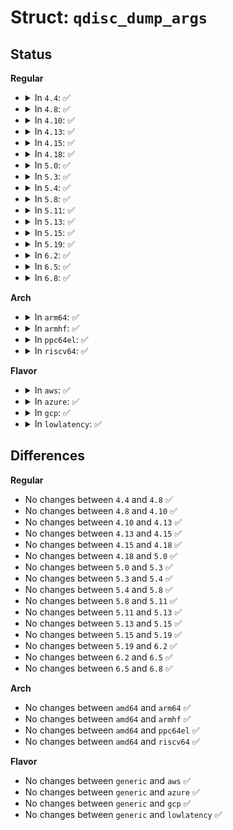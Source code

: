 # Struct: <code>qdisc_dump_args</code>

## Status
<b>Regular</b>
<ul>
<li>
<details>
<summary>In <code>4.4</code>: ✅</summary>

```c
struct qdisc_dump_args {
    struct qdisc_walker w;
    struct sk_buff *skb;
    struct netlink_callback *cb;
};
```
</details>
</li>
<li>
<details>
<summary>In <code>4.8</code>: ✅</summary>

```c
struct qdisc_dump_args {
    struct qdisc_walker w;
    struct sk_buff *skb;
    struct netlink_callback *cb;
};
```
</details>
</li>
<li>
<details>
<summary>In <code>4.10</code>: ✅</summary>

```c
struct qdisc_dump_args {
    struct qdisc_walker w;
    struct sk_buff *skb;
    struct netlink_callback *cb;
};
```
</details>
</li>
<li>
<details>
<summary>In <code>4.13</code>: ✅</summary>

```c
struct qdisc_dump_args {
    struct qdisc_walker w;
    struct sk_buff *skb;
    struct netlink_callback *cb;
};
```
</details>
</li>
<li>
<details>
<summary>In <code>4.15</code>: ✅</summary>

```c
struct qdisc_dump_args {
    struct qdisc_walker w;
    struct sk_buff *skb;
    struct netlink_callback *cb;
};
```
</details>
</li>
<li>
<details>
<summary>In <code>4.18</code>: ✅</summary>

```c
struct qdisc_dump_args {
    struct qdisc_walker w;
    struct sk_buff *skb;
    struct netlink_callback *cb;
};
```
</details>
</li>
<li>
<details>
<summary>In <code>5.0</code>: ✅</summary>

```c
struct qdisc_dump_args {
    struct qdisc_walker w;
    struct sk_buff *skb;
    struct netlink_callback *cb;
};
```
</details>
</li>
<li>
<details>
<summary>In <code>5.3</code>: ✅</summary>

```c
struct qdisc_dump_args {
    struct qdisc_walker w;
    struct sk_buff *skb;
    struct netlink_callback *cb;
};
```
</details>
</li>
<li>
<details>
<summary>In <code>5.4</code>: ✅</summary>

```c
struct qdisc_dump_args {
    struct qdisc_walker w;
    struct sk_buff *skb;
    struct netlink_callback *cb;
};
```
</details>
</li>
<li>
<details>
<summary>In <code>5.8</code>: ✅</summary>

```c
struct qdisc_dump_args {
    struct qdisc_walker w;
    struct sk_buff *skb;
    struct netlink_callback *cb;
};
```
</details>
</li>
<li>
<details>
<summary>In <code>5.11</code>: ✅</summary>

```c
struct qdisc_dump_args {
    struct qdisc_walker w;
    struct sk_buff *skb;
    struct netlink_callback *cb;
};
```
</details>
</li>
<li>
<details>
<summary>In <code>5.13</code>: ✅</summary>

```c
struct qdisc_dump_args {
    struct qdisc_walker w;
    struct sk_buff *skb;
    struct netlink_callback *cb;
};
```
</details>
</li>
<li>
<details>
<summary>In <code>5.15</code>: ✅</summary>

```c
struct qdisc_dump_args {
    struct qdisc_walker w;
    struct sk_buff *skb;
    struct netlink_callback *cb;
};
```
</details>
</li>
<li>
<details>
<summary>In <code>5.19</code>: ✅</summary>

```c
struct qdisc_dump_args {
    struct qdisc_walker w;
    struct sk_buff *skb;
    struct netlink_callback *cb;
};
```
</details>
</li>
<li>
<details>
<summary>In <code>6.2</code>: ✅</summary>

```c
struct qdisc_dump_args {
    struct qdisc_walker w;
    struct sk_buff *skb;
    struct netlink_callback *cb;
};
```
</details>
</li>
<li>
<details>
<summary>In <code>6.5</code>: ✅</summary>

```c
struct qdisc_dump_args {
    struct qdisc_walker w;
    struct sk_buff *skb;
    struct netlink_callback *cb;
};
```
</details>
</li>
<li>
<details>
<summary>In <code>6.8</code>: ✅</summary>

```c
struct qdisc_dump_args {
    struct qdisc_walker w;
    struct sk_buff *skb;
    struct netlink_callback *cb;
};
```
</details>
</li>
</ul>
<b>Arch</b>
<ul>
<li>
<details>
<summary>In <code>arm64</code>: ✅</summary>

```c
struct qdisc_dump_args {
    struct qdisc_walker w;
    struct sk_buff *skb;
    struct netlink_callback *cb;
};
```
</details>
</li>
<li>
<details>
<summary>In <code>armhf</code>: ✅</summary>

```c
struct qdisc_dump_args {
    struct qdisc_walker w;
    struct sk_buff *skb;
    struct netlink_callback *cb;
};
```
</details>
</li>
<li>
<details>
<summary>In <code>ppc64el</code>: ✅</summary>

```c
struct qdisc_dump_args {
    struct qdisc_walker w;
    struct sk_buff *skb;
    struct netlink_callback *cb;
};
```
</details>
</li>
<li>
<details>
<summary>In <code>riscv64</code>: ✅</summary>

```c
struct qdisc_dump_args {
    struct qdisc_walker w;
    struct sk_buff *skb;
    struct netlink_callback *cb;
};
```
</details>
</li>
</ul>
<b>Flavor</b>
<ul>
<li>
<details>
<summary>In <code>aws</code>: ✅</summary>

```c
struct qdisc_dump_args {
    struct qdisc_walker w;
    struct sk_buff *skb;
    struct netlink_callback *cb;
};
```
</details>
</li>
<li>
<details>
<summary>In <code>azure</code>: ✅</summary>

```c
struct qdisc_dump_args {
    struct qdisc_walker w;
    struct sk_buff *skb;
    struct netlink_callback *cb;
};
```
</details>
</li>
<li>
<details>
<summary>In <code>gcp</code>: ✅</summary>

```c
struct qdisc_dump_args {
    struct qdisc_walker w;
    struct sk_buff *skb;
    struct netlink_callback *cb;
};
```
</details>
</li>
<li>
<details>
<summary>In <code>lowlatency</code>: ✅</summary>

```c
struct qdisc_dump_args {
    struct qdisc_walker w;
    struct sk_buff *skb;
    struct netlink_callback *cb;
};
```
</details>
</li>
</ul>

## Differences
<b>Regular</b>
<ul>
<li>
No changes between <code>4.4</code> and <code>4.8</code> ✅
</li>
<li>
No changes between <code>4.8</code> and <code>4.10</code> ✅
</li>
<li>
No changes between <code>4.10</code> and <code>4.13</code> ✅
</li>
<li>
No changes between <code>4.13</code> and <code>4.15</code> ✅
</li>
<li>
No changes between <code>4.15</code> and <code>4.18</code> ✅
</li>
<li>
No changes between <code>4.18</code> and <code>5.0</code> ✅
</li>
<li>
No changes between <code>5.0</code> and <code>5.3</code> ✅
</li>
<li>
No changes between <code>5.3</code> and <code>5.4</code> ✅
</li>
<li>
No changes between <code>5.4</code> and <code>5.8</code> ✅
</li>
<li>
No changes between <code>5.8</code> and <code>5.11</code> ✅
</li>
<li>
No changes between <code>5.11</code> and <code>5.13</code> ✅
</li>
<li>
No changes between <code>5.13</code> and <code>5.15</code> ✅
</li>
<li>
No changes between <code>5.15</code> and <code>5.19</code> ✅
</li>
<li>
No changes between <code>5.19</code> and <code>6.2</code> ✅
</li>
<li>
No changes between <code>6.2</code> and <code>6.5</code> ✅
</li>
<li>
No changes between <code>6.5</code> and <code>6.8</code> ✅
</li>
</ul>
<b>Arch</b>
<ul>
<li>
No changes between <code>amd64</code> and <code>arm64</code> ✅
</li>
<li>
No changes between <code>amd64</code> and <code>armhf</code> ✅
</li>
<li>
No changes between <code>amd64</code> and <code>ppc64el</code> ✅
</li>
<li>
No changes between <code>amd64</code> and <code>riscv64</code> ✅
</li>
</ul>
<b>Flavor</b>
<ul>
<li>
No changes between <code>generic</code> and <code>aws</code> ✅
</li>
<li>
No changes between <code>generic</code> and <code>azure</code> ✅
</li>
<li>
No changes between <code>generic</code> and <code>gcp</code> ✅
</li>
<li>
No changes between <code>generic</code> and <code>lowlatency</code> ✅
</li>
</ul>
